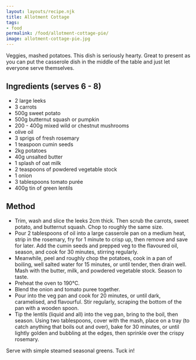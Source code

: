 ```yaml
---
layout: layouts/recipe.njk
title: Allotment Cottage
tags:
- food
permalink: /food/allotment-cottage-pie/
image: allotment-cottage-pie.jpg
---
```


Veggies, mashed potatoes. This dish is seriously hearty. Great to present as you can put the casserole dish in the middle of the table and just let everyone serve themselves.

## Ingredients (serves 6 - 8)
- 2 large leeks
- 3 carrots
- 500g sweet potato
- 500g butternut squash or pumpkin
- 200 - 400g mixed wild or chestnut mushrooms
- olive oil
- 3 sprigs of fresh rosemary
- 1 teaspoon cumin seeds
- 2kg potatoes
- 40g unsalted butter
- 1 splash of oat milk
- 2 teaspoons of powdered vegetable stock
- 1 onion
- 3 tablespoons tomato purée
- 400g tin of green lentils

## Method
- Trim, wash and slice the leeks 2cm thick. Then scrub the carrots, sweet potato, and butternut squash. Chop to roughly the same size.
- Pour 2 tablespoons of oil into a large casserole pan on a medium heat, strip in the rosemary, fry for 1 minute to crisp up, then remove and save for later. Add the cumin seeds and prepped veg to the flavoured oil, season, and cook for 30 minutes, stirring regularly.
- Meanwhile, peel and roughly chop the potatoes, cook in a pan of boiling, well salted water for 15 minutes, or until tender, then drain well. Mash with the butter, milk, and powdered vegetable stock. Season to taste.
- Preheat the oven to 190°C⁣.
- Blend the onion and tomato puree together.
- Pour into the veg pan and cook for 20 minutes, or until dark, caramelised, and flavourful. Stir regularly, scraping the bottom of the pan with a wooden spoon.
- Tip the lentils (liquid and all) into the veg pan, bring to the boil, then season. Using two tablespoons, cover with the mash, place on a tray (to catch anything that boils out and over), bake for 30 minutes, or until lightly golden and bubbling at the edges, then sprinkle over the crispy rosemary.

Serve with simple steamed seasonal greens. Tuck in!